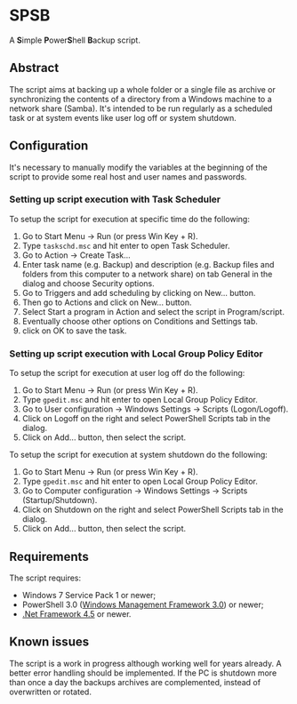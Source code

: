 # SPSB

A **S**imple **P**ower**S**hell **B**ackup script.

## Abstract

The script aims at backing up a whole folder or a single file as archive or
synchronizing the contents of a directory from a Windows machine to a network
share (Samba). It's intended to be run regularly as a scheduled task or at
system events like user log off or system shutdown.

## Configuration

It's necessary to manually modify the variables at the beginning of the script
to provide some real host and user names and passwords.

### Setting up script execution with Task Scheduler

To setup the script for execution at specific time do the following:

1. Go to Start Menu -> Run (or press Win Key + R).
2. Type `taskschd.msc` and hit enter to open Task Scheduler.
3. Go to Action -> Create Task...
4. Enter task name (e.g. Backup) and description (e.g. Backup files and folders
   from this computer to a network share) on tab General in the dialog and
   choose Security options.
5. Go to Triggers and add scheduling by clicking on New... button.
6. Then go to Actions and click on New... button.
7. Select Start a program in Action and select the script in Program/script.
8. Eventually choose other options on Conditions and Settings tab.
9. click on OK to save the task.

### Setting up script execution with Local Group Policy Editor

To setup the script for execution at user log off do the following:

1. Go to Start Menu -> Run (or press Win Key + R).
2. Type `gpedit.msc` and hit enter to open Local Group Policy Editor.
3. Go to User configuration -> Windows Settings -> Scripts (Logon/Logoff).
4. Click on Logoff on the right and select PowerShell Scripts tab in the dialog.
5. Click on Add... button, then select the script.

To setup the script for execution at system shutdown do the following:

1. Go to Start Menu -> Run (or press Win Key + R).
2. Type `gpedit.msc` and hit enter to open Local Group Policy Editor.
3. Go to Computer configuration -> Windows Settings -> Scripts (Startup/Shutdown).
4. Click on Shutdown on the right and select PowerShell Scripts tab in the dialog.
5. Click on Add... button, then select the script.

## Requirements

The script requires:

* Windows 7 Service Pack 1 or newer;
* PowerShell 3.0 ([Windows Management Framework 3.0](https://www.microsoft.com/en-us/download/details.aspx?id=34595)) or newer;
* [.Net Framework 4.5](https://www.microsoft.com/en-us/download/details.aspx?id=30653) or newer.

## Known issues

The script is a work in progress although working well for years already. A
better error handling should be implemented. If the PC is shutdown more than
once a day the backups archives are complemented, instead of overwritten or
rotated.

